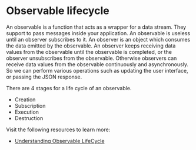 # Observable lifecycle

An observable is a function that acts as a wrapper for a data stream. They support to pass messages inside your application. An observable is useless until an observer subscribes to it. An observer is an object which consumes the data emitted by the observable. An observer keeps receiving data values from the observable until the observable is completed, or the observer unsubscribes from the observable. Otherwise observers can receive data values from the observable continuously and asynchronously. So we can perform various operations such as updating the user interface, or passing the JSON response.

There are 4 stages for a life cycle of an observable.

- Creation
- Subscription
- Execution
- Destruction

Visit the following resources to learn more:

- [Understanding Observable LifeCycle](https://medium.com/analytics-vidhya/understanding-rxjs-observables-ad5b34d9607f)
